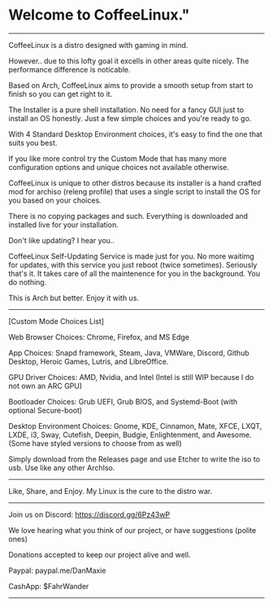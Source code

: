 # Welcome to CoffeeLinux."

-----------------------------------

CoffeeLinux is a distro designed with gaming in mind.

However.. due to this lofty goal it excells in other areas quite nicely.
The performance difference is noticable.

Based on Arch, CoffeeLinux aims to provide a smooth setup from start to finish so you can get right to it.

The Installer is a pure shell installation. No need for a fancy GUI just to install an OS honestly.
  Just a few simple choices and you're ready to go.

With 4 Standard Desktop Environment choices, it's easy to find the one that suits you best.

If you like more control try the Custom Mode that has many more configuration options and unique choices not available otherwise.

CoffeeLinux is unique to other distros because its installer is a hand crafted mod for archiso (releng profile) that uses a single script to install the OS for you based on your choices.
 
There is no copying packages and such. Everything is downloaded and installed live for your installation.

Don't like updating? I hear you..

CoffeeLinux Self-Updating Service is made just for you.
No more waitimg for updates, with this service you just reboot (twice sometimes). 
Seriously that's it. It takes care of all the maintenence for you in the background.
You do nothing.

This is Arch but better. Enjoy it with us.

----------------------------------

[Custom Mode Choices List]

Web Browser Choices: Chrome, Firefox, and MS Edge

App Choices: Snapd framework, Steam, Java, VMWare, Discord, Github Desktop, Heroic Games, Lutris, and LibreOffice.

GPU Driver Choices: AMD, Nvidia, and Intel (Intel is still WIP because I do not own an ARC GPU)

Bootloader Choices: Grub UEFI, Grub BIOS, and Systemd-Boot (with optional Secure-boot)

Desktop Environment Choices: Gnome, KDE, Cinnamon, Mate, XFCE, LXQT, LXDE, i3, Sway, Cutefish, Deepin, Budgie, Enlightenment, and Awesome. (Some have styled versions to choose from as well)

Simply download from the Releases page and use Etcher to write the iso to usb. Use like any other ArchIso.

------------------------------------

Like, Share, and Enjoy. My Linux is the cure to the distro war.

------------------------------------

Join us on Discord: https://discord.gg/6Pz43wP

We love hearing what you think of our project, 
or have suggestions (polite ones)

Donations accepted to keep our project alive and well.

Paypal: paypal.me/DanMaxie

CashApp: $FahrWander

------------------------


